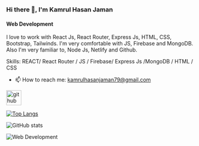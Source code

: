 ### Hi there 👋, I'm Kamrul Hasan Jaman
#### Web Development


I love to work with React Js, React Router, Express Js, HTML, CSS, Bootstrap, Tailwinds. I'm very comfortable with JS,  Firebase and MongoDB. Also I'm very familiar to, Node Js, Netlify and Github.

Skills:  REACT/ React Router / JS / Firebase/ Express Js /MongoDB / HTML / CSS

- 📫 How to reach me: kamrulhasanjaman79@gmail.com 


[<img src='https://cdn.jsdelivr.net/npm/simple-icons@3.0.1/icons/github.svg' alt='github' height='40'>](https://github.com/kamrul25)  

[![Top Langs](https://github-readme-stats.vercel.app/api/top-langs/?username=kamrul25)](https://github.com/anuraghazra/github-readme-stats)

![GitHub stats](https://github-readme-stats.vercel.app/api?username=kamrul25&show_icons=true)  

![Web Development](https://img.freepik.com/free-vector/desktop-smartphone-app-development_23-2148683810.jpg?w=826&t=st=1685085054~exp=1685085654~hmac=37621f2b1f268e8b57363101f390ca0ed80f27900cb3796d6fd9ccd4e3a1932c)
